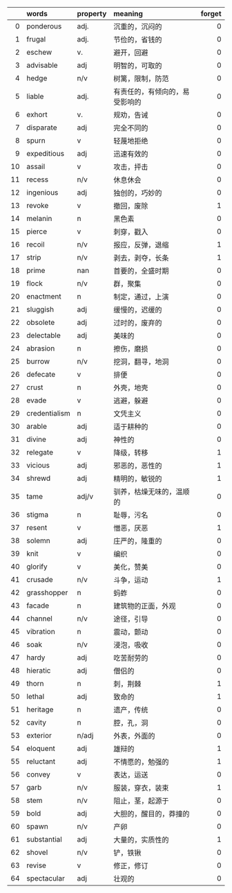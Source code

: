 |    | words         | property   | meaning                        |   forget |
|---:|:--------------|:-----------|:-------------------------------|---------:|
|  0 | ponderous     | adj.       | 沉重的，沉闷的                 |        0 |
|  1 | frugal        | adj.       | 节俭的，省钱的                 |        0 |
|  2 | eschew        | v.         | 避开，回避                     |        0 |
|  3 | advisable     | adj        | 明智的，可取的                 |        0 |
|  4 | hedge         | n/v        | 树篱，限制，防范               |        0 |
|  5 | liable        | adj.       | 有责任的，有倾向的，易受影响的 |        0 |
|  6 | exhort        | v.         | 规劝，告诫                     |        0 |
|  7 | disparate     | adj        | 完全不同的                     |        0 |
|  8 | spurn         | v          | 轻蔑地拒绝                     |        0 |
|  9 | expeditious   | adj        | 迅速有效的                     |        0 |
| 10 | assail        | v          | 攻击，抨击                     |        0 |
| 11 | recess        | n/v        | 休息休会                       |        0 |
| 12 | ingenious     | adj        | 独创的，巧妙的                 |        0 |
| 13 | revoke        | v          | 撤回，废除                     |        1 |
| 14 | melanin       | n          | 黑色素                         |        0 |
| 15 | pierce        | v          | 刺穿，戳入                     |        0 |
| 16 | recoil        | n/v        | 报应，反弹，退缩               |        1 |
| 17 | strip         | n/v        | 剥去，剥夺，长条               |        1 |
| 18 | prime         | nan        | 首要的，全盛时期               |        0 |
| 19 | flock         | n/v        | 群，聚集                       |        0 |
| 20 | enactment     | n          | 制定，通过，上演               |        0 |
| 21 | sluggish      | adj        | 缓慢的，迟缓的                 |        0 |
| 22 | obsolete      | adj        | 过时的，废弃的                 |        0 |
| 23 | delectable    | adj        | 美味的                         |        0 |
| 24 | abrasion      | n          | 擦伤，磨损                     |        0 |
| 25 | burrow        | n/v        | 挖洞，翻寻，地洞               |        0 |
| 26 | defecate      | v          | 排便                           |        0 |
| 27 | crust         | n          | 外壳，地壳                     |        0 |
| 28 | evade         | v          | 逃避，躲避                     |        0 |
| 29 | credentialism | n          | 文凭主义                       |        0 |
| 30 | arable        | adj        | 适于耕种的                     |        0 |
| 31 | divine        | adj        | 神性的                         |        0 |
| 32 | relegate      | v          | 降级，转移                     |        1 |
| 33 | vicious       | adj        | 邪恶的，恶性的                 |        1 |
| 34 | shrewd        | adj        | 精明的，敏锐的                 |        1 |
| 35 | tame          | adj/v      | 驯养，枯燥无味的，温顺的       |        0 |
| 36 | stigma        | n          | 耻辱，污名                     |        0 |
| 37 | resent        | v          | 憎恶，厌恶                     |        1 |
| 38 | solemn        | adj        | 庄严的，隆重的                 |        0 |
| 39 | knit          | v          | 编织                           |        0 |
| 40 | glorify       | v          | 美化，赞美                     |        0 |
| 41 | crusade       | n/v        | 斗争，运动                     |        1 |
| 42 | grasshopper   | n          | 蚂蚱                           |        0 |
| 43 | facade        | n          | 建筑物的正面，外观             |        0 |
| 44 | channel       | n/v        | 途径，引导                     |        0 |
| 45 | vibration     | n          | 震动，颤动                     |        0 |
| 46 | soak          | n/v        | 浸泡，吸收                     |        0 |
| 47 | hardy         | adj        | 吃苦耐劳的                     |        0 |
| 48 | hieratic      | adj        | 僧侣的                         |        0 |
| 49 | thorn         | n          | 刺，荆棘                       |        1 |
| 50 | lethal        | adj        | 致命的                         |        1 |
| 51 | heritage      | n          | 遗产，传统                     |        0 |
| 52 | cavity        | n          | 腔，孔，洞                     |        0 |
| 53 | exterior      | n/adj      | 外表，外面的                   |        0 |
| 54 | eloquent      | adj        | 雄辩的                         |        1 |
| 55 | reluctant     | adj        | 不情愿的，勉强的               |        1 |
| 56 | convey        | v          | 表达，运送                     |        0 |
| 57 | garb          | n/v        | 服装，穿衣，装束               |        1 |
| 58 | stem          | n/v        | 阻止，茎，起源于               |        0 |
| 59 | bold          | adj        | 大胆的，醒目的，莽撞的         |        0 |
| 60 | spawn         | n/v        | 产卵                           |        0 |
| 61 | substantial   | adj        | 大量的，实质性的               |        1 |
| 62 | shovel        | n/v        | 铲，铁锹                       |        0 |
| 63 | revise        | v          | 修正，修订                     |        0 |
| 64 | spectacular   | adj        | 壮观的                         |        0 |